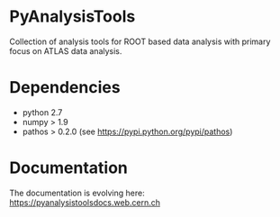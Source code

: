 # PyAnalysisTools

Collection of analysis tools for ROOT based data analysis with primary focus on ATLAS data analysis.

# Dependencies

- python 2.7
- numpy > 1.9
- pathos > 0.2.0 (see https://pypi.python.org/pypi/pathos)

# Documentation

The documentation is evolving here: https://pyanalysistoolsdocs.web.cern.ch

